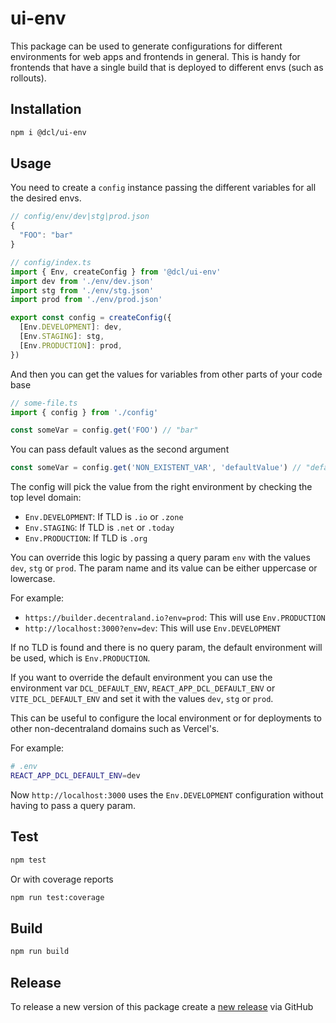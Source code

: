 # ui-env

This package can be used to generate configurations for different environments for web apps and frontends in general. This is handy for frontends that have a single build that is deployed to different envs (such as rollouts).

## Installation

```bash
npm i @dcl/ui-env
```

## Usage

You need to create a `config` instance passing the different variables for all the desired envs.

```js
// config/env/dev|stg|prod.json
{
  "FOO": "bar"
}
```

```ts
// config/index.ts
import { Env, createConfig } from '@dcl/ui-env'
import dev from './env/dev.json'
import stg from './env/stg.json'
import prod from './env/prod.json'

export const config = createConfig({
  [Env.DEVELOPMENT]: dev,
  [Env.STAGING]: stg,
  [Env.PRODUCTION]: prod,
})
```

And then you can get the values for variables from other parts of your code base

```ts
// some-file.ts
import { config } from './config'

const someVar = config.get('FOO') // "bar"
```

You can pass default values as the second argument

```ts
const someVar = config.get('NON_EXISTENT_VAR', 'defaultValue') // "defaultValue"
```

The config will pick the value from the right environment by checking the top level domain:

- `Env.DEVELOPMENT`: If TLD is `.io` or `.zone`
- `Env.STAGING`: If TLD is `.net` or `.today`
- `Env.PRODUCTION`: If TLD is `.org`

You can override this logic by passing a query param `env` with the values `dev`, `stg` or `prod`. The param name and its value can be either uppercase or lowercase.

For example:

- `https://builder.decentraland.io?env=prod`: This will use `Env.PRODUCTION`
- `http://localhost:3000?env=dev`: This will use `Env.DEVELOPMENT`

If no TLD is found and there is no query param, the default environment will be used, which is `Env.PRODUCTION`.

If you want to override the default environment you can use the environment var `DCL_DEFAULT_ENV`, `REACT_APP_DCL_DEFAULT_ENV` or `VITE_DCL_DEFAULT_ENV` and set it with the values `dev`, `stg` or `prod`.

This can be useful to configure the local environment or for deployments to other non-decentraland domains such as Vercel's.

For example:

```bash
# .env
REACT_APP_DCL_DEFAULT_ENV=dev
```

Now `http://localhost:3000` uses the `Env.DEVELOPMENT` configuration without having to pass a query param.

## Test

```bash
npm test
```

Or with coverage reports

```bash
npm run test:coverage
```

## Build

```bash
npm run build
```

## Release

To release a new version of this package create a [new release](https://github.com/decentraland/ui-env/releases) via GitHub
